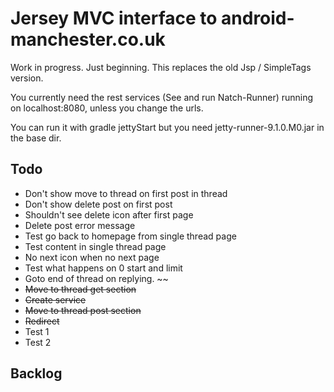 Jersey MVC interface to android-manchester.co.uk
================================================
 
Work in progress. Just beginning. This replaces the old Jsp / SimpleTags version.

You currently need the rest services (See and run Natch-Runner) running on localhost:8080, unless you change the urls.

You can run it with gradle jettyStart but you need jetty-runner-9.1.0.M0.jar in the base dir.

Todo
-----
* Don't show move to thread on first post in thread
* Don't show delete post on first post
* Shouldn't see delete icon after first page
* Delete post error message
* Test go back to homepage from single thread page
* Test content in single thread page
* No next icon when no next page
* Test what happens on 0 start and limit
* Goto end of thread on replying.
~~
* ~~Move to thread get section~~
* ~~Create service~~
* ~~Move to thread post section~~
* ~~Redirect~~
* Test 1
* Test 2

Backlog
-------
